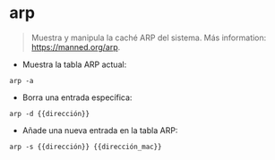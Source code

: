 # arp

> Muestra y manipula la caché ARP del sistema.
> Más information: <https://manned.org/arp>.

- Muestra la tabla ARP actual:

`arp -a`

- Borra una entrada específica:

`arp -d {{dirección}}`

- Añade una nueva entrada en la tabla ARP:

`arp -s {{dirección}} {{dirección_mac}}`
